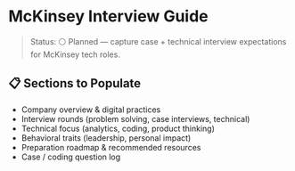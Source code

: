 # McKinsey Interview Guide

>Status: ⚪ Planned — capture case + technical interview expectations for McKinsey tech roles.

## 📋 Sections to Populate

- Company overview & digital practices
- Interview rounds (problem solving, case interviews, technical)
- Technical focus (analytics, coding, product thinking)
- Behavioral traits (leadership, personal impact)
- Preparation roadmap & recommended resources
- Case / coding question log
